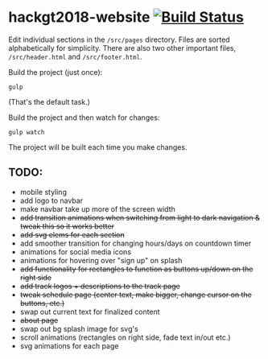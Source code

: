 # hackgt2018-website [![Build Status](https://travis-ci.org/HackGT/hackgt2018-website.svg?branch=master)](https://travis-ci.org/HackGT/hackgt2018-website)

Edit individual sections in the `/src/pages` directory. Files are sorted alphabetically for simplicity. There are also two
other important files, `/src/header.html` and `/src/footer.html`.

Build the project (just once):
```
gulp
```

(That's the default task.)

Build the project and then watch for changes:
```
gulp watch
```
The project will be built each time you make changes.

## TODO:
* mobile styling
* add logo to navbar 
* make navbar take up more of the screen width
* ~~add transition animations when switching from light to dark navigation & tweak this so it works better~~
* ~~add svg elems for each section~~
* add smoother transition for changing hours/days on countdown timer 
* animations for social media icons
* animations for hovering over "sign up" on splash
* ~~add functionality for rectangles to function as buttons up/down on the right side~~
* ~~add track logos + descriptions to the track page~~
* ~~tweak schedule page (center text, make bigger, change cursor on the buttons, etc.)~~
* swap out current text for finalized content
* ~~about page~~
* swap out bg splash image for svg's
* scroll animations (rectangles on right side, fade text in/out etc.)
* svg animations for each page
